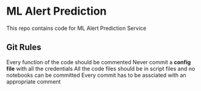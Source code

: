 # ML Alert Prediction 
This repo contains code for ML Alert Prediction Service
## Git Rules
Every function of the code should be commented
Never commit a **config file** with all the credentials
All the code files should be in script files and no notebooks can be committed 
Every commit has to be assciated with an appropriate comment 
